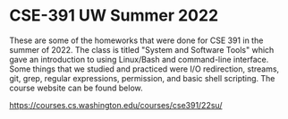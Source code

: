 # CSE-391 UW Summer 2022
These are some of the homeworks that were done for CSE 391 in the summer of 2022. The class is titled "System and Software Tools" 
which gave an introduction to using Linux/Bash and command-line interface. Some things that we studied and practiced were I/O redirection,
streams, git, grep, regular expressions, permission, and basic shell scripting. The course website can be found below. 

https://courses.cs.washington.edu/courses/cse391/22su/
